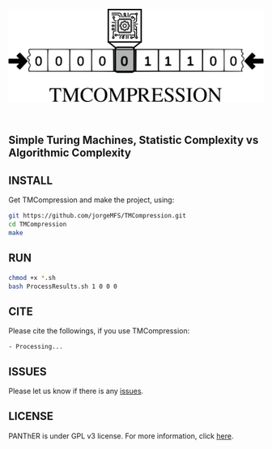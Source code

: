 <p align="center">
<img src="icons/logo.png" alt="TMCompression" width="600" border="0" /></p>
<br>
<p align="center">
</p>

## Simple Turing Machines, Statistic Complexity vs Algorithmic Complexity

## INSTALL
Get TMCompression and make the project, using:
```bash
git https://github.com/jorgeMFS/TMCompression.git
cd TMCompression
make
```
## RUN

```bash
chmod +x *.sh
bash ProcessResults.sh 1 0 0 0
```


## CITE
Please cite the followings, if you use TMCompression:

    - Processing...

## ISSUES
Please let us know if there is any
[issues](https://github.com/jorgeMFS/TMCompression/issues).

## LICENSE
PANThER is under GPL v3 license. For more information, click
[here](http://www.gnu.org/licenses/gpl-3.0.html).